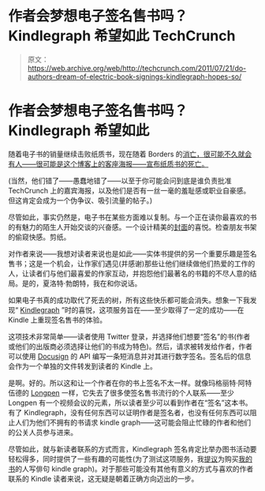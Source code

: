 # 作者会梦想电子签名售书吗？Kindlegraph 希望如此 TechCrunch

> 原文：<https://web.archive.org/web/http://techcrunch.com/2011/07/21/do-authors-dream-of-electric-book-signings-kindlegraph-hopes-so/>

# 作者会梦想电子签名售书吗？Kindlegraph 希望如此

随着电子书的销量继续击败纸质书，现在随着 Borders 的[消亡，很可能不久就会有人——很可能是这个博客上的客座海报——宣布纸质书的死亡。](https://web.archive.org/web/20230205041149/https://techcrunch.com/2011/02/23/books-without-borders-a-victory-for-amazon-but-also-for-independent-book-stores/)

(当然，他们错了——愚蠢地错了——以至于你可能会问到底是谁负责批准 TechCrunch 上的嘉宾海报，以及他们是否有一丝一毫的羞耻感或职业自豪感。但这肯定会成为一个伪争议、吸引流量的帖子。)

尽管如此，事实仍然是，电子书在某些方面难以复制。与一个正在读你最喜欢的书的有魅力的陌生人开始交谈的兴奋感。一个设计精美的[封面](https://web.archive.org/web/20230205041149/http://www.youthedesigner.com/2010/03/19/86-beautiful-book-covers/)的喜悦。检查朋友书架的偷窥快感。剪纸。

对作者来说——我想对读者来说也是如此——实体书提供的另一个重要乐趣是签名售书；这是一个机会，让作家们遇见(并感谢)那些让他们继续做他们热爱的工作的人，让读者们与他们最喜爱的作家互动，并抱怨他们最著名的书籍的不尽人意的结局。是的，夏洛特·勃朗特，我在和你说话。

如果电子书真的成功取代了死去的树，所有这些快乐都可能会消失。想象一下我发现“ [Kindlegraph](https://web.archive.org/web/20230205041149/http://kindlegraph.com/about) ”时的喜悦，这项服务旨在——至少取得了一定的成功——在 Kindle 上重现签名售书的体验。

这项技术非常简单——读者使用 Twitter 登录，并选择他们想要“签名”的书(作者或他们的出版商必须选择让他们的书成为特色)。然后，请求被转发给作者，作者可以使用 [Docusign](https://web.archive.org/web/20230205041149/https://techcrunch.com/2011/07/19/with-a-half-billion-pages-signed-docusign-launches-free-edition/) 的 API 编写一条短消息并对其进行数字签名。签名后的信息会作为一个单独的文件转发到读者的 Kindle 上。

是啊。好的。所以这和让一个作者在你的书上签名不太一样。就像玛格丽特·阿特伍德的 [Longpen](https://web.archive.org/web/20230205041149/http://www.longpen.com/history.html) 一样，它失去了很多使签名售书流行的个人联系——至少 Longpen 有一个视频会议的元素，所以读者至少可以看到作者在“签名”这本书。有了 Kindlegraph，没有任何东西可以证明作者是签名者，也没有任何东西可以阻止人们为他们不拥有的书请求 kindle graph——这可能会阻止忙碌的作者和他们的公关人员参与进来。

尽管如此，就与新读者联系的方式而言，Kindlegraph 签名肯定比举办图书活动要轻松得多，同时提供了一些有趣的可能性(为了测试这项服务，我[提议](https://web.archive.org/web/20230205041149/http://twitter.com/#!/paulcarr/status/92699621582848000)为购买[我的书](https://web.archive.org/web/20230205041149/http://www.amazon.com/gp/product/B005CI2IUA?tag=lwrc)的人写俳句 kindle graph)。对于那些可能没有其他有意义的方式与喜欢的作者联系的 Kindle 读者来说，这无疑是朝着正确方向迈出的一步。